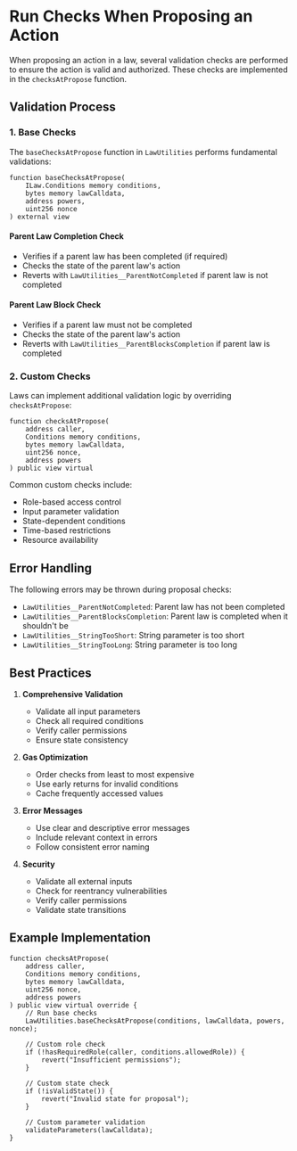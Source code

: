 # Run Checks When Proposing an Action

When proposing an action in a law, several validation checks are performed to ensure the action is valid and authorized. These checks are implemented in the `checksAtPropose` function.

## Validation Process

### 1. Base Checks
The `baseChecksAtPropose` function in `LawUtilities` performs fundamental validations:

```solidity
function baseChecksAtPropose(
    ILaw.Conditions memory conditions,
    bytes memory lawCalldata,
    address powers,
    uint256 nonce
) external view
```

#### Parent Law Completion Check
- Verifies if a parent law has been completed (if required)
- Checks the state of the parent law's action
- Reverts with `LawUtilities__ParentNotCompleted` if parent law is not completed

#### Parent Law Block Check
- Verifies if a parent law must not be completed
- Checks the state of the parent law's action
- Reverts with `LawUtilities__ParentBlocksCompletion` if parent law is completed

### 2. Custom Checks
Laws can implement additional validation logic by overriding `checksAtPropose`:

```solidity
function checksAtPropose(
    address caller,
    Conditions memory conditions,
    bytes memory lawCalldata,
    uint256 nonce,
    address powers
) public view virtual
```

Common custom checks include:
- Role-based access control
- Input parameter validation
- State-dependent conditions
- Time-based restrictions
- Resource availability

## Error Handling

The following errors may be thrown during proposal checks:

- `LawUtilities__ParentNotCompleted`: Parent law has not been completed
- `LawUtilities__ParentBlocksCompletion`: Parent law is completed when it shouldn't be
- `LawUtilities__StringTooShort`: String parameter is too short
- `LawUtilities__StringTooLong`: String parameter is too long

## Best Practices

1. **Comprehensive Validation**
   - Validate all input parameters
   - Check all required conditions
   - Verify caller permissions
   - Ensure state consistency

2. **Gas Optimization**
   - Order checks from least to most expensive
   - Use early returns for invalid conditions
   - Cache frequently accessed values

3. **Error Messages**
   - Use clear and descriptive error messages
   - Include relevant context in errors
   - Follow consistent error naming

4. **Security**
   - Validate all external inputs
   - Check for reentrancy vulnerabilities
   - Verify caller permissions
   - Validate state transitions

## Example Implementation

```solidity
function checksAtPropose(
    address caller,
    Conditions memory conditions,
    bytes memory lawCalldata,
    uint256 nonce,
    address powers
) public view virtual override {
    // Run base checks
    LawUtilities.baseChecksAtPropose(conditions, lawCalldata, powers, nonce);
    
    // Custom role check
    if (!hasRequiredRole(caller, conditions.allowedRole)) {
        revert("Insufficient permissions");
    }
    
    // Custom state check
    if (!isValidState()) {
        revert("Invalid state for proposal");
    }
    
    // Custom parameter validation
    validateParameters(lawCalldata);
}
```
